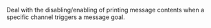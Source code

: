 Deal with the disabling/enabling of printing message contents when a specific channel triggers a message goal.
